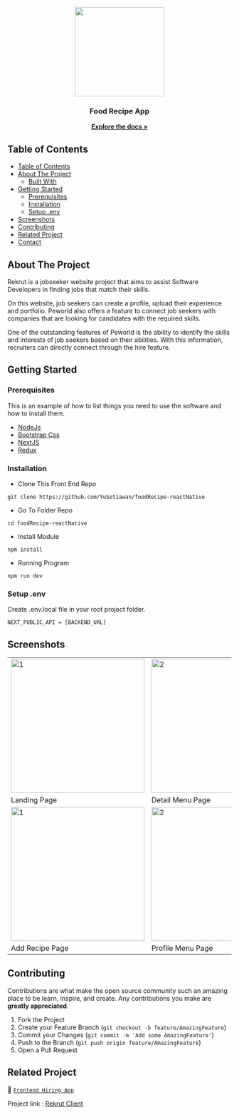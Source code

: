 <p align="center">
<div align="center">
  <img src="https://cdn.discordapp.com/attachments/1103167854657929345/1149392352457269298/removebg-preview.png" widht="200" height="200" />
</div>
  <h3 align="center">Food Recipe App</h3>
  <p align="center">
    <a href="https://github.com/YuSetiawan/foodRecipe-reactNative"><strong>Explore the docs »</strong></a>
  </p>
</p>

<!-- TABLE OF CONTENTS -->

## Table of Contents

- [Table of Contents](#table-of-contents)
- [About The Project](#about-the-project)
  - [Built With](#built-with)
- [Getting Started](#getting-started)
  - [Prerequisites](#prerequisites)
  - [Installation](#installation)
  - [Setup .env](#setup-env)
- [Screenshots](#screenshots)
- [Contributing](#contributing)
- [Related Project](#related-project)
- [Contact](#contact)

<!-- ABOUT THE PROJECT -->

## About The Project

Rekrut is a jobseeker website project that aims to assist Software Developers in finding jobs that match their skills.

On this website, job seekers can create a profile, upload their experience and portfolio. Peworld also offers a feature to connect job seekers with companies that are looking for candidates with the required skills.

One of the outstanding features of Peworld is the ability to identify the skills and interests of job seekers based on their abilities. With this information, recruiters can directly connect through the hire feature.

<!-- GETTING STARTED -->

## Getting Started

### Prerequisites

This is an example of how to list things you need to use the software and how to install them.

- [NodeJs](https://nodejs.org/en/download/)
- [Bootstrap Css](https://getbootstrap.com/)
- [NextJS](https://nextjs.org/)
- [Redux](https://redux.js.org/)

### Installation

- Clone This Front End Repo

```
git clone https://github.com/YuSetiawan/foodRecipe-reactNative
```

- Go To Folder Repo

```
cd foodRecipe-reactNative
```

- Install Module

```
npm install
```

- Running Program

```
npm run dev
```

### Setup .env

Create .env.local file in your root project folder.

```
NEXT_PUBLIC_API = [BACKEND_URL]
```

<!-- ROADMAP -->

## Screenshots

<table>
 <tr>
    <td><img width="300px" src="https://media.discordapp.net/attachments/1066029493287919706/1153745178327257149/image-removebg-preview_4.png?width=307&height=661"  border="0" border="0" alt="1" /></td>
    <td> <img width="300px" src="https://media.discordapp.net/attachments/1066029493287919706/1153745178054639626/image-removebg-preview_3.png?width=307&height=662" \ border="0"  border="0"  border="0"  alt="2" /></td>
    <td> <img width="300px" src="https://media.discordapp.net/attachments/1066029493287919706/1153745179484897351/image-removebg-preview_8.png?width=310&height=662" \ border="0"  border="0"  border="0"  alt="3" /></td>
  </tr>
   <tr>
    <td>Landing Page</td>
    <td>Detail Menu Page</td>
    <td>Search Menu Page</td>
  </tr>

 <tr>
    <td><img width="300px" src="https://media.discordapp.net/attachments/1066029493287919706/1153745178566344775/image-removebg-preview_5.png?width=305&height=662"  border="0" border="0" alt="1" /></td>
    <td> <img width="300px" src="https://media.discordapp.net/attachments/1066029493287919706/1153745177706508378/image-removebg-preview_2.png?width=307&height=662" \ border="0"  border="0"  border="0"  alt="2" /></td>
    <td> <img width="300px" src="https://media.discordapp.net/attachments/1066029493287919706/1153745178914467920/image-removebg-preview_6.png?width=307&height=662" \ border="0"  border="0"  border="0"  alt="3" /></td>
  </tr>
   <tr>
    <td>Add Recipe Page</td>
    <td>Profile Menu Page</td>
    <td>My Recipe Page</td>
  </tr>
</table>
<!-- CONTRIBUTING -->

## Contributing

Contributions are what make the open source community such an amazing place to be learn, inspire, and create. Any contributions you make are **greatly appreciated**.

1. Fork the Project
2. Create your Feature Branch (`git checkout -b feature/AmazingFeature`)
3. Commit your Changes (`git commit -m 'Add some AmazingFeature'`)
4. Push to the Branch (`git push origin feature/AmazingFeature`)
5. Open a Pull Request

## Related Project

:rocket: [`Frontend Hiring App`](https://github.com/YuSetiawan/foodRecipe-reactNative)

Project link : [Rekrut Client](https://github.com/YuSetiawan/foodRecipe-reactNative)
